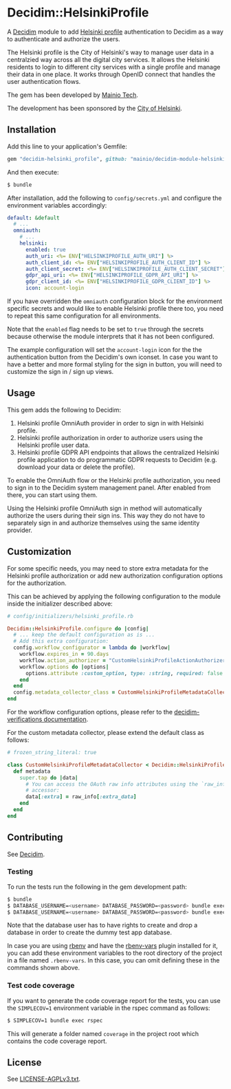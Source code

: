 # Decidim::HelsinkiProfile

A [Decidim](https://github.com/decidim/decidim) module to add
[Helsinki profile](https://github.com/City-of-Helsinki/open-city-profile)
authentication to Decidim as a way to authenticate and authorize the users.

The Helsinki profile is the City of Helsinki's way to manage user data in a
centralzied way across all the digital city services. It allows the Helsinki
residents to login to different city services with a single profile and manage
their data in one place. It works through OpenID connect that handles the user
authentication flows.

The gem has been developed by [Mainio Tech](https://www.mainiotech.fi/).

The development has been sponsored by the
[City of Helsinki](https://www.hel.fi/).

## Installation

Add this line to your application's Gemfile:

```ruby
gem "decidim-helsinki_profile", github: "mainio/decidim-module-helsinki_profile", branck: "main"
```

And then execute:

```bash
$ bundle
```

After installation, add the following to `config/secrets.yml` and configure the
environment variables accordingly:

```yml
default: &default
  # ...
  omniauth:
    # ...
    helsinki:
      enabled: true
      auth_uri: <%= ENV["HELSINKIPROFILE_AUTH_URI"] %>
      auth_client_id: <%= ENV["HELSINKIPROFILE_AUTH_CLIENT_ID"] %>
      auth_client_secret: <%= ENV["HELSINKIPROFILE_AUTH_CLIENT_SECRET"] %>
      gdpr_api_uri: <%= ENV["HELSINKIPROFILE_GDPR_API_URI"] %>
      gdpr_client_id: <%= ENV["HELSINKIPROFILE_GDPR_CLIENT_ID"] %>
      icon: account-login
```

If you have overridden the `omniauth` configuration block for the environment
specific secrets and would like to enable Helsinki profile there too, you need
to repeat this same configuration for all environments.

Note that the `enabled` flag needs to be set to `true` through the secrets
because otherwise the module interprets that it has not been configured.

The example configuration will set the `account-login` icon for the the
authentication button from the Decidim's own iconset. In case you want to have a
better and more formal styling for the sign in button, you will need to
customize the sign in / sign up views.

## Usage

This gem adds the following to Decidim:

1. Helsinki profile OmniAuth provider in order to sign in with Helsinki profile.
2. Helsinki profile authorization in order to authorize users using the
   Helsinki profile user data.
3. Helsinki profile GDPR API endpoints that allows the centralized Helsinki
   profile application to do programmatic GDPR requests to Decidim (e.g.
   download your data or delete the profile).

To enable the OmniAuth flow or the Helsinki profile authorization, you need to
sign in to the Decidim system management panel. After enabled from there, you
can start using them.

Using the Helsinki profile OmniAuth sign in method will automatically authorize
the users during their sign ins. This way they do not have to separately sign in
and authorize themselves using the same identity provider.

## Customization

For some specific needs, you may need to store extra metadata for the Helsinki
profile authorization or add new authorization configuration options for the
authorization.

This can be achieved by applying the following configuration to the module
inside the initializer described above:

```ruby
# config/initializers/helsinki_profile.rb

Decidim::HelsinkiProfile.configure do |config|
  # ... keep the default configuration as is ...
  # Add this extra configuration:
  config.workflow_configurator = lambda do |workflow|
    workflow.expires_in = 90.days
    workflow.action_authorizer = "CustomHelsinkiProfileActionAuthorizer"
    workflow.options do |options|
      options.attribute :custom_option, type: :string, required: false
    end
  end
  config.metadata_collector_class = CustomHelsinkiProfileMetadataCollector
end
```

For the workflow configuration options, please refer to the
[decidim-verifications documentation](https://github.com/decidim/decidim/tree/master/decidim-verifications).

For the custom metadata collector, please extend the default class as follows:

```ruby
# frozen_string_literal: true

class CustomHelsinkiProfileMetadataCollector < Decidim::HelsinkiProfile::Verification::MetadataCollector
  def metadata
    super.tap do |data|
      # You can access the OAuth raw info attributes using the `raw_info`
      # accessor:
      data[:extra] = raw_info[:extra_data]
    end
  end
end
```

## Contributing

See [Decidim](https://github.com/decidim/decidim).

### Testing

To run the tests run the following in the gem development path:

```bash
$ bundle
$ DATABASE_USERNAME=<username> DATABASE_PASSWORD=<password> bundle exec rake test_app
$ DATABASE_USERNAME=<username> DATABASE_PASSWORD=<password> bundle exec rspec
```

Note that the database user has to have rights to create and drop a database in
order to create the dummy test app database.

In case you are using [rbenv](https://github.com/rbenv/rbenv) and have the
[rbenv-vars](https://github.com/rbenv/rbenv-vars) plugin installed for it, you
can add these environment variables to the root directory of the project in a
file named `.rbenv-vars`. In this case, you can omit defining these in the
commands shown above.

### Test code coverage

If you want to generate the code coverage report for the tests, you can use
the `SIMPLECOV=1` environment variable in the rspec command as follows:

```bash
$ SIMPLECOV=1 bundle exec rspec
```

This will generate a folder named `coverage` in the project root which contains
the code coverage report.

## License

See [LICENSE-AGPLv3.txt](LICENSE-AGPLv3.txt).
